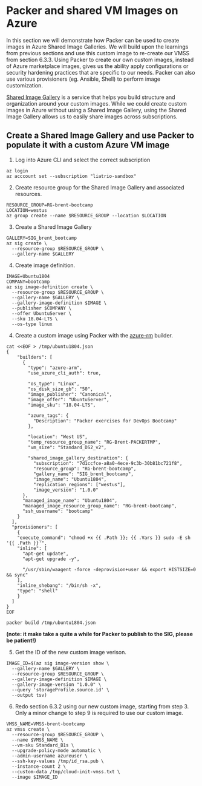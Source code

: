 # Packer and shared VM Images on Azure

In this section we will demonstrate how Packer can be used to create images in Azure Shared Image Galleries. We will build upon the learnings from previous sections and use this custom image to re-create our VMSS from section 6.3.3. Using Packer to create our own custom images, instead of Azure marketplace images, gives us the ability apply configurations or security hardening practices that are specific to our needs. Packer can also use various provisioners (eg. Ansible, Shell) to perform image customization.

[Shared Image Gallery](https://docs.microsoft.com/en-us/azure/virtual-machines/shared-image-galleries) is a service that helps you build structure and organization around your custom images. While we could create custom images in Azure without using a Shared Image Gallery, using the Shared Image Gallery allows us to easily share images across subscriptions.

## Create a Shared Image Gallery and use Packer to populate it with a custom Azure VM image

1. Log into Azure CLI and select the correct subscription

```
az login
az acccount set --subscription "liatrio-sandbox"
```

2. Create resource group for the Shared Image Gallery and associated resources.

```
RESOURCE_GROUP=RG-brent-bootcamp
LOCATION=westus
az group create --name $RESOURCE_GROUP --location $LOCATION
```

3. Create a Shared Image Gallery

```
GALLERY=SIG_brent_bootcamp
az sig create \
  --resource-group $RESOURCE_GROUP \
  --gallery-name $GALLERY
```

4. Create image definition.

```
IMAGE=Ubuntu1804
COMPANY=bootcamp
az sig image-definition create \
  --resource-group $RESOURCE_GROUP \
  --gallery-name $GALLERY \
  --gallery-image-definition $IMAGE \
  --publisher $COMPANY \
  --offer UbuntuServer \
  --sku 18.04-LTS \
  --os-type linux
```

4. Create a custom image using Packer with the [azure-rm](https://www.packer.io/docs/builders/azure/arm) builder.

```
cat <<EOF > /tmp/ubuntu1804.json
{
    "builders": [
      {
        "type": "azure-arm",
        "use_azure_cli_auth": true,
    
        "os_type": "Linux",
        "os_disk_size_gb": "50",
        "image_publisher": "Canonical",
        "image_offer": "UbuntuServer",
        "image_sku": "18.04-LTS",
   
        "azure_tags": {
          "Description": "Packer exercises for DevOps Bootcamp"
        },
    
        "location": "West US",
        "temp_resource_group_name": "RG-Brent-PACKERTMP",
        "vm_size": "Standard_DS2_v2",

        "shared_image_gallery_destination": {
          "subscription": "7d1ccfce-a8a0-4ece-9c3b-30b81bc721f8",
          "resource_group": "RG-brent-bootcamp",
          "gallery_name": "SIG_brent_bootcamp",
          "image_name": "Ubuntu1804",
          "replication_regions": ["westus"],
          "image_version": "1.0.0"
      },
      "managed_image_name": "Ubuntu1804",
      "managed_image_resource_group_name": "RG-brent-bootcamp",
      "ssh_username": "bootcamp"
    }
  ],
  "provisioners": [
    {
    "execute_command": "chmod +x {{ .Path }}; {{ .Vars }} sudo -E sh '{{ .Path }}'",
    "inline": [
      "apt-get update",
      "apt-get upgrade -y",

      "/usr/sbin/waagent -force -deprovision+user && export HISTSIZE=0 && sync"
    ],
    "inline_shebang": "/bin/sh -x",
    "type": "shell"
    }
  ]
}
EOF
```

```
packer build /tmp/ubuntu1804.json
```

**(note: it make take a quite a while for Packer to publish to the SIG, please be patient!)**

5. Get the ID of the new custom image verison.

```
IMAGE_ID=$(az sig image-version show \
  --gallery-name $GALLERY \
  --resource-group $RESOURCE_GROUP \
  --gallery-image-definition $IMAGE \
  --gallery-image-version "1.0.0" \
  --query 'storageProfile.source.id' \
  --output tsv)
```

6. Redo section 6.3.2 using our new custom image, starting from step 3. Only a minor change to step 9 is required to use our custom image.

```
VMSS_NAME=VMSS-brent-bootcamp
az vmss create \
  --resource-group $RESOURCE_GROUP \
  --name $VMSS_NAME \
  --vm-sku Standard_B1s \
  --upgrade-policy-mode automatic \
  --admin-username azureuser \
  --ssh-key-values /tmp/id_rsa.pub \
  --instance-count 2 \
  --custom-data /tmp/cloud-init-vmss.txt \
  --image $IMAGE_ID
```